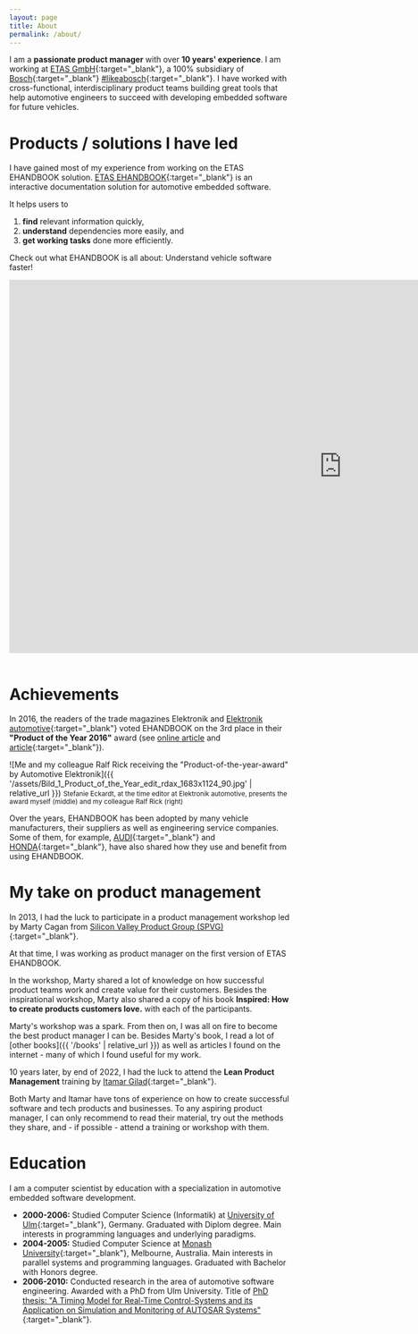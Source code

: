 ```yaml
---
layout: page
title: About
permalink: /about/
---
```


I am a **passionate product manager** with over **10 years' experience**. I am working at [ETAS GmbH](http://www.etas.com){:target="_blank"}, a 100% subsidiary of [Bosch](http://www.bosch.com){:target="_blank"} [#likeabosch](https://www.youtube.com/results?search_query=likeabosch){:target="_blank"}. I have worked with cross-functional, interdisciplinary product teams building great tools that help automotive engineers to succeed with developing embedded software for future vehicles.

# Products / solutions I have led

I have gained most of my experience from working on the ETAS EHANDBOOK solution. [ETAS EHANDBOOK](http://www.etas.com/ehandbook){:target="_blank"} is an interactive documentation solution for automotive embedded software. 

It helps users to 
1. **find** relevant information quickly, 
2. **understand** dependencies more easily, and 
3. **get working tasks** done more efficiently. 

Check out what EHANDBOOK is all about: Understand vehicle software faster!

<div class="iframe-wrapper">
<iframe width="1190" height="668" src="https://www.youtube.com/embed/XFDOwmg1ijM" title="EHANDBOOK – Understand vehicle software faster" frameborder="0" allow="accelerometer; autoplay; clipboard-write; encrypted-media; gyroscope; picture-in-picture" allowfullscreen></iframe>
</div>
<br/>

# Achievements

In 2016, the readers of the trade magazines Elektronik and [Elektronik automotive](https://www.elektroniknet.de/elektronik-automotive/){:target="_blank"} voted EHANDBOOK on the 3rd place in their **"Product of the Year 2016"** award (see [online article](https://www.etas.com/en/company/news_archive_2016-22885.php) and [article](https://www.etas.com/data/RealTimes_2016/rt_2016_1_30_en.pdf){:target="_blank"}). 

![Me and my colleague Ralf Rick receiving the "Product-of-the-year-award" by Automotive Elektronik]({{ '/assets/Bild_1_Product_of_the_Year_edit_rdax_1683x1124_90.jpg' | relative_url }})
<small>Stefanie Eckardt, at the time editor at Elektronik automotive, presents the award myself (middle) and my colleague Ralf Rick (right)</small>

Over the years, EHANDBOOK has been adopted by many vehicle manufacturers, their suppliers as well as engineering service companies. Some of them, for example, [AUDI](https://www.etas.com/download-center-files/DLC_realtimes/RT_2021_EN_46.pdf){:target="_blank"} and [HONDA](https://www.etas.com/download-center-files/products_EHANDBOOK/etas-honda-ehandbook-hanser-automotive-4-2022-en-20221020.pdf){:target="_blank"}, have also shared how they use and benefit from using EHANDBOOK. 

<!--
<div class="cards">
    <div class="card">
        <img src="{{ '/assets/Bild_1_Product_of_the_Year_edit_rdax_1683x1124_90.jpg' | relative_url }}" alt="Me and my colleague Ralf Rick receiving the 'Product-of-the-year-award' by Automotive Elektronik">
        <small>Stefanie Eckardt, at the time editor at Elektronik automotive, presents the award myself (middle) and my colleague Ralf Rick (right)</small>
    </div>
    <div class="card">
        <p>
            In 2016, the readers of the trade magazines Elektronik and <a href="https://www.elektroniknet.de/elektronik-automotive/" alt="Elektronik automotive" target="_blank">Elektronik automotive</a> voted EHANDBOOK on the 3rd place in their <b>"Product of the Year 2016"</b> award (see <a href="https://www.etas.com/en/company/news_archive_2016-22885.php" alt="online article" target="_blank">online article</a> and <a href="https://www.etas.com/data/RealTimes_2016/rt_2016_1_30_en.pdf" alt="article" target="_blank">article</a>). 
        </p>
        <p>
            Over the years, EHANDBOOK has been adopted by many vehicle manufacturers, their suppliers as well as engineering service companies. Some of them, for example, <a href="https://www.etas.com/download-center-files/DLC_realtimes/RT_2021_EN_46.pdf" target="_blank">AUDI</a> and <a href="https://www.etas.com/download-center-files/products_EHANDBOOK/etas-honda-ehandbook-hanser-automotive-4-2022-en-20221020.pdf" target="_blank">HONDA</a>, have also shared how they use and benefit from using EHANDBOOK. 
        </p>
    </div>
</div>
-->

# My take on product management

In 2013, I had the luck to participate in a product management workshop led by Marty Cagan from [Silicon Valley Product Group (SPVG)](https://www.svpg.com/){:target="_blank"}. 

At that time, I was working as product manager on the first version of ETAS EHANDBOOK. 

In the workshop, Marty shared a lot of knowledge on how successful product teams work and create value for their customers. Besides the inspirational workshop, Marty also shared a copy of his book **Inspired: How to create products customers love.** with each of the participants. 

Marty's workshop was a spark. From then on, I was all on fire to become the best product manager  I can be. 
Besides Marty's book, I read a lot of [other books]({{ '/books' | relative_url }}) as well as articles I found on the internet - many of which I found useful for my work. 

10 years later, by end of 2022, I had the luck to attend the **Lean Product Management** training by [Itamar Gilad](https://itamargilad.com/){:target="_blank"}. 

Both Marty and Itamar have tons of experience on how to create successful software and tech products and businesses. To any aspiring product manager, I can only recommend to read their material, try out the methods they share, and - if possible - attend a training or workshop with them. 

# Education

I am a computer scientist by education with a specialization in automotive embedded software development. 

* **2000-2006:** Studied Computer Science (Informatik) at [University of Ulm](https://www.uni-ulm.de/){:target="_blank"}, Germany. Graduated with Diplom degree. Main interests in programming languages and underlying paradigms. 
* **2004-2005:** Studied Computer Science at [Monash University](https://www.monash.edu/){:target="_blank"}, Melbourne, Australia. Main interests in parallel systems and programming languages. Graduated with Bachelor with Honors degree. 
* **2006-2010:** Conducted research in the area of automotive software engineering. Awarded with a PhD from Ulm University. Title of [PhD thesis: "A Timing Model for Real-Time Control-Systems and its Application on Simulation and Monitoring of AUTOSAR Systems"](https://www.linkedin.com/in/freypatrick/overlay/50016542/single-media-viewer?type=DOCUMENT&profileId=ACoAAAy3fMABdRHS-IHJ4YuMaaVL7OFYF5j2mx4&lipi=urn%3Ali%3Apage%3Ad_flagship3_profile_view_base%3BkqX4E8x8RlWBewbqax6LsQ%3D%3D){:target="_blank"}. 
